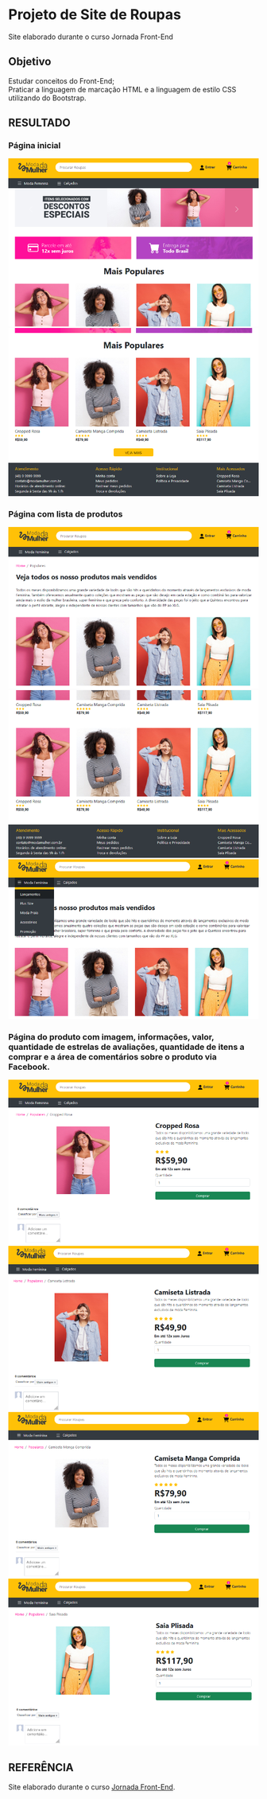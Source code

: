 # Projeto de Site de Roupas
Site elaborado durante o curso Jornada Front-End

## Objetivo
Estudar conceitos do Front-End;  
Praticar a linguagem de marcação HTML e a linguagem de estilo CSS utilizando do Bootstrap.  

## RESULTADO
### Página inicial  

<img src="./assets/img-README/site-1.png">  
<img src="./assets/img-README/site-2.png">  

### Página com lista de produtos
<img src="./assets/img-README/site-3.png">
<img src="./assets/img-README/site-4.png/"> 
<img src="./assets/img-README/site-6.png"> 

### Página do produto com imagem, informações, valor, quantidade de estrelas de avaliações, quantidade de itens a comprar e a área de comentários sobre o produto via Facebook.
<img src="./assets/img-README/site-5.png">  
<img src="./assets/img-README/site-7.png">  
<img src="./assets/img-README/site-8.png">  
<img src="./assets/img-README/site-9.png">

## REFERÊNCIA
Site elaborado durante o curso [Jornada Front-End](https://www.youtube.com/watch?v=j_lSgjAODos&list=PLMy95_4XE08MRsQvaSQnHzyooNevGTNtS).